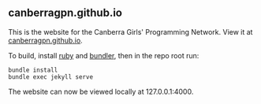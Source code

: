 ## canberragpn.github.io

This is the website for the Canberra Girls' Programming Network.  View it at [canberragpn.github.io](https://canberragpn.github.io).

To build, install [ruby](https://www.ruby-lang.org/en/downloads/) and [bundler](http://bundler.io/), then in the repo root run:
```
bundle install
bundle exec jekyll serve
```
The website can now be viewed locally at 127.0.0.1:4000.
